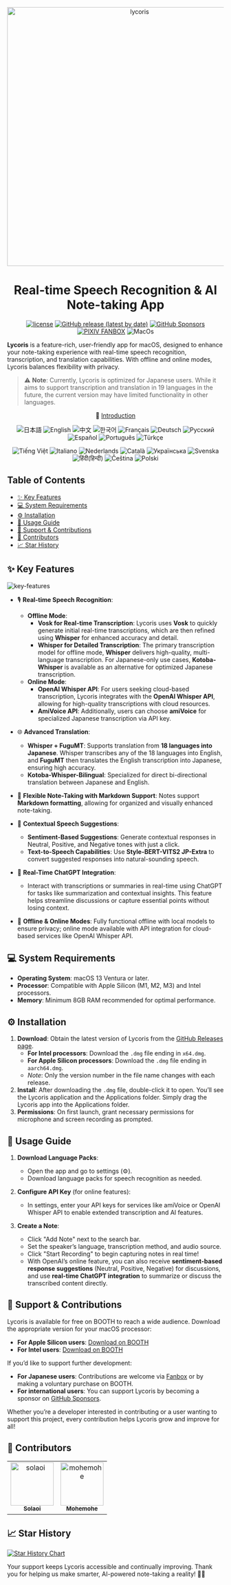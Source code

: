 <div align="center">
    <img width="600" alt="lycoris" src="https://user-images.githubusercontent.com/46414076/227781834-2eeaea6f-fae6-4607-8862-4ca74a4416b9.png">
</div>

<div align="center">

# Real-time Speech Recognition & AI Note-taking App

</div>

<div align="center">

[![license](https://img.shields.io/github/license/solaoi/lycoris)](https://github.com/solaoi/lycoris/blob/main/LICENSE)
[![GitHub release (latest by date)](https://img.shields.io/github/v/release/solaoi/lycoris)](https://github.com/solaoi/lycoris/releases)
[![GitHub Sponsors](https://img.shields.io/github/sponsors/solaoi?color=db61a2)](https://github.com/sponsors/solaoi)
[![PIXIV FANBOX](https://img.shields.io/badge/%E5%AF%84%E4%BB%98-PIXIV%20FANBOX-ff69b4)](https://solaoi.fanbox.cc/)
![MacOs](https://shields.io/badge/MacOS--9cf?logo=Apple&style=social)

</div>

**Lycoris** is a feature-rich, user-friendly app for macOS, designed to enhance your note-taking experience with real-time speech recognition, transcription, and translation capabilities. With offline and online modes, Lycoris balances flexibility with privacy.

> ⚠️ **Note**: Currently, Lycoris is optimized for Japanese users. While it aims to support transcription and translation in 19 languages in the future, the current version may have limited functionality in other languages.

<p align="center">
📌 <a href="https://solaoi.github.io/lycoris/">Introduction</a>
</p>

<div align="center">

![日本語](https://img.shields.io/badge/日本語-d9d9d9)
![English](https://img.shields.io/badge/English-d9d9d9)
![中文](https://img.shields.io/badge/中文-d9d9d9)
![한국어](https://img.shields.io/badge/한국어-d9d9d9)
![Français](https://img.shields.io/badge/Français-d9d9d9)
![Deutsch](https://img.shields.io/badge/Deutsch-d9d9d9)
![Русский](https://img.shields.io/badge/Русский-d9d9d9)
![Español](https://img.shields.io/badge/Español-d9d9d9)
![Português](https://img.shields.io/badge/Português-d9d9d9)
![Türkçe](https://img.shields.io/badge/Türkçe-d9d9d9)

</div>

<div align="center">

![Tiếng Việt](https://img.shields.io/badge/Tiếng_Việt-d9d9d9)
![Italiano](https://img.shields.io/badge/Italiano-d9d9d9)
![Nederlands](https://img.shields.io/badge/Nederlands-d9d9d9)
![Català](https://img.shields.io/badge/Català-d9d9d9)
![Українська](https://img.shields.io/badge/Українська-d9d9d9)
![Svenska](https://img.shields.io/badge/Svenska-d9d9d9)
![हिंदी(हिन्दी)](https://img.shields.io/badge/हिंदी(हिन्दी)-d9d9d9)
![Čeština](https://img.shields.io/badge/Čeština-d9d9d9)
![Polski](https://img.shields.io/badge/Polski-d9d9d9)

</div>

<!-- START doctoc generated TOC please keep comment here to allow auto update -->
<!-- DON'T EDIT THIS SECTION, INSTEAD RE-RUN doctoc TO UPDATE -->
## Table of Contents

- [✨ Key Features](#-key-features)
- [💻 System Requirements](#-system-requirements)
- [⚙️ Installation](#-installation)
- [🚀 Usage Guide](#-usage-guide)
- [🙌 Support & Contributions](#-support--contributions)
- [👥 Contributors](#-contributors)
- [📈 Star History](#-star-history)

<!-- END doctoc generated TOC please keep comment here to allow auto update -->

## ✨ Key Features

![key-features](https://github.com/user-attachments/assets/5a118e9f-d84a-404b-9912-b11b02a901d9)

- 🎙️ **Real-time Speech Recognition**: 
   - **Offline Mode**:
      - **Vosk for Real-time Transcription**: Lycoris uses **Vosk** to quickly generate initial real-time transcriptions, which are then refined using **Whisper** for enhanced accuracy and detail.
      - **Whisper for Detailed Transcription**: The primary transcription model for offline mode, **Whisper** delivers high-quality, multi-language transcription. For Japanese-only use cases, **Kotoba-Whisper** is available as an alternative for optimized Japanese transcription.
   - **Online Mode**:
      - **OpenAI Whisper API**: For users seeking cloud-based transcription, Lycoris integrates with the **OpenAI Whisper API**, allowing for high-quality transcriptions with cloud resources.
      - **AmiVoice API**: Additionally, users can choose **amiVoice** for specialized Japanese transcription via API key.

- 🌐 **Advanced Translation**:
   - **Whisper + FuguMT**: Supports translation from **18 languages into Japanese**. Whisper transcribes any of the 18 languages into English, and **FuguMT** then translates the English transcription into Japanese, ensuring high accuracy.
   - **Kotoba-Whisper-Bilingual**: Specialized for direct bi-directional translation between Japanese and English.

- 📄 **Flexible Note-Taking with Markdown Support**: Notes support **Markdown formatting**, allowing for organized and visually enhanced note-taking.

- 💬 **Contextual Speech Suggestions**:
   - **Sentiment-Based Suggestions**: Generate contextual responses in Neutral, Positive, and Negative tones with just a click.
   - **Text-to-Speech Capabilities**: Use **Style-BERT-VITS2 JP-Extra** to convert suggested responses into natural-sounding speech.

- 🤖 **Real-Time ChatGPT Integration**:
   - Interact with transcriptions or summaries in real-time using ChatGPT for tasks like summarization and contextual insights. This feature helps streamline discussions or capture essential points without losing context.

- 📶 **Offline & Online Modes**: Fully functional offline with local models to ensure privacy; online mode available with API integration for cloud-based services like OpenAI Whisper API.

## 💻 System Requirements

- **Operating System**: macOS 13 Ventura or later.
- **Processor**: Compatible with Apple Silicon (M1, M2, M3) and Intel processors.
- **Memory**: Minimum 8GB RAM recommended for optimal performance.

## ⚙️ Installation

1. **Download**: Obtain the latest version of Lycoris from the [GitHub Releases page](https://github.com/solaoi/lycoris/releases).
   - **For Intel processors**: Download the `.dmg` file ending in `x64.dmg`.
   - **For Apple Silicon processors**: Download the `.dmg` file ending in `aarch64.dmg`.
   - *Note*: Only the version number in the file name changes with each release.
2. **Install**: After downloading the `.dmg` file, double-click it to open. You’ll see the Lycoris application and the Applications folder. Simply drag the Lycoris app into the Applications folder.
3. **Permissions**: On first launch, grant necessary permissions for microphone and screen recording as prompted.

## 🚀 Usage Guide

1. **Download Language Packs**:
   - Open the app and go to settings (⚙️).
   - Download language packs for speech recognition as needed.
   
2. **Configure API Key** (for online features):
   - In settings, enter your API keys for services like amiVoice or OpenAI Whisper API to enable extended transcription and AI features.

3. **Create a Note**:
   - Click "Add Note" next to the search bar.
   - Set the speaker’s language, transcription method, and audio source.
   - Click "Start Recording" to begin capturing notes in real time!
   - With OpenAI’s online feature, you can also receive **sentiment-based response suggestions** (Neutral, Positive, Negative) for discussions, and use **real-time ChatGPT integration** to summarize or discuss the transcribed content directly.

## 🙌 Support & Contributions

Lycoris is available for free on BOOTH to reach a wide audience. Download the appropriate version for your macOS processor:

- **For Apple Silicon users**: [Download on BOOTH](https://booth.pm/ja/items/4675430)
- **For Intel users**: [Download on BOOTH](https://solaoi.booth.pm/items/4669259)

If you’d like to support further development:

- **For Japanese users**: Contributions are welcome via [Fanbox](https://solaoi.fanbox.cc/) or by making a voluntary purchase on BOOTH.
- **For international users**: You can support Lycoris by becoming a sponsor on [GitHub Sponsors](https://github.com/sponsors/solaoi).

Whether you’re a developer interested in contributing or a user wanting to support this project, every contribution helps Lycoris grow and improve for all!

## 👥 Contributors

<!-- readme: contributors -start -->
<table>
	<tbody>
		<tr>
            <td align="center">
                <a href="https://github.com/solaoi">
                    <img src="https://avatars.githubusercontent.com/u/46414076?v=4" width="100;" alt="solaoi"/>
                    <br />
                    <sub><b>Solaoi</b></sub>
                </a>
            </td>
            <td align="center">
                <a href="https://github.com/mohemohe">
                    <img src="https://avatars.githubusercontent.com/u/5028163?v=4" width="100;" alt="mohemohe"/>
                    <br />
                    <sub><b>Mohemohe</b></sub>
                </a>
            </td>
		</tr>
	<tbody>
</table>
<!-- readme: contributors -end -->

## 📈 Star History

[![Star History Chart](https://api.star-history.com/svg?repos=solaoi/lycoris&type=Date)](https://star-history.com/#solaoi/lycoris&Date)

Your support keeps Lycoris accessible and continually improving. Thank you for helping us make smarter, AI-powered note-taking a reality! 📒✨
